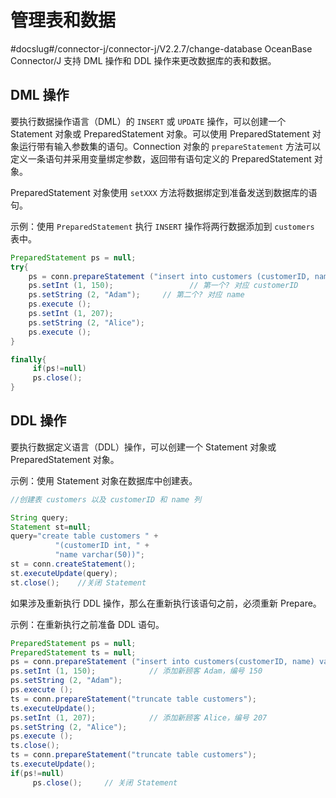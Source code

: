# 管理表和数据 

#docslug#/connector-j/connector-j/V2.2.7/change-database
OceanBase Connector/J 支持 DML 操作和 DDL 操作来更改数据库的表和数据。

## DML 操作 

要执行数据操作语言（DML）的 `INSERT` 或 `UPDATE` 操作，可以创建一个 Statement 对象或 PreparedStatement 对象。可以使用 PreparedStatement 对象运行带有输入参数集的语句。Connection 对象的 `prepareStatement` 方法可以定义一条语句并采用变量绑定参数，返回带有语句定义的 PreparedStatement 对象。

PreparedStatement 对象使用 `setXXX` 方法将数据绑定到准备发送到数据库的语句。

示例：使用 `PreparedStatement` 执行 `INSERT` 操作将两行数据添加到 `customers` 表中。

```java
PreparedStatement ps = null;
try{
    ps = conn.prepareStatement ("insert into customers (customerID, name) values (?, ?)");
    ps.setInt (1, 150);                 // 第一个? 对应 customerID
    ps.setString (2, "Adam");     // 第二个? 对应 name
    ps.execute ();
    ps.setInt (1, 207);           
    ps.setString (2, "Alice");   
    ps.execute ();
}

finally{
     if(ps!=null)
     ps.close();
}
```



## DDL 操作 

要执行数据定义语言（DDL）操作，可以创建一个 Statement 对象或 PreparedStatement 对象。 

示例：使用 Statement 对象在数据库中创建表。

```java
//创建表 customers 以及 customerID 和 name 列

String query;
Statement st=null;
query="create table customers " +
          "(customerID int, " +
          "name varchar(50))";
st = conn.createStatement();
st.executeUpdate(query);
st.close();    //关闭 Statement
```



如果涉及重新执行 DDL 操作，那么在重新执行该语句之前，必须重新 Prepare。

示例：在重新执行之前准备 DDL 语句。

```java
PreparedStatement ps = null;
PreparedStatement ts = null;
ps = conn.prepareStatement ("insert into customers(customerID, name) values (?, ?)");   // 第一个? 对应 customerID，第二个? 对应 name 
ps.setInt (1, 150);            // 添加新顾客 Adam，编号 150 
ps.setString (2, "Adam");      
ps.execute ();    
ts = conn.prepareStatement("truncate table customers"); 
ts.executeUpdate();
ps.setInt (1, 207);            // 添加新顾客 Alice，编号 207
ps.setString (2, "Alice");      
ps.execute (); 
ts.close();
ts = conn.prepareStatement("truncate table customers"); 
ts.executeUpdate();
if(ps!=null)
     ps.close();     // 关闭 Statement
```



